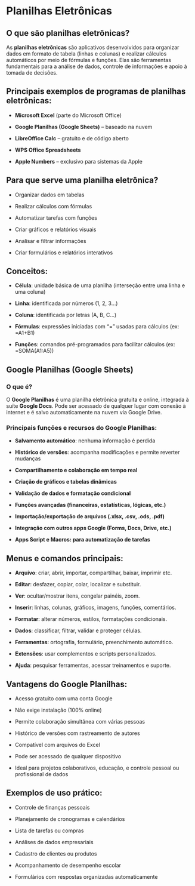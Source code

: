# Planilhas Eletrônicas

## **O que são planilhas eletrônicas?**
As **planilhas eletrônicas** são aplicativos desenvolvidos para organizar dados em formato de tabela (linhas e colunas) e realizar cálculos automáticos por meio de fórmulas e funções. Elas são ferramentas fundamentais para a análise de dados, controle de informações e apoio à tomada de decisões.

## **Principais exemplos de programas de planilhas eletrônicas:**
- **Microsoft Excel** (parte do Microsoft Office)

- **Google Planilhas (Google Sheets)** – baseado na nuvem

- **LibreOffice Calc** – gratuito e de código aberto

- **WPS Office Spreadsheets**

- **Apple Numbers** – exclusivo para sistemas da Apple

## **Para que serve uma planilha eletrônica?**
- Organizar dados em tabelas

- Realizar cálculos com fórmulas

- Automatizar tarefas com funções

- Criar gráficos e relatórios visuais

- Analisar e filtrar informações

- Criar formulários e relatórios interativos

## **Conceitos:**
- **Célula**: unidade básica de uma planilha (interseção entre uma linha e uma coluna)

- **Linha**: identificada por números (1, 2, 3…)

- **Coluna**: identificada por letras (A, B, C…)

- **Fórmulas**: expressões iniciadas com “=” usadas para cálculos (ex: =A1+B1)

- **Funções**: comandos pré-programados para facilitar cálculos (ex: =SOMA(A1:A5))

## **Google Planilhas (Google Sheets)**
### O que é?
O **Google Planilhas** é uma planilha eletrônica gratuita e online, integrada à suíte **Google Docs**. Pode ser acessado de qualquer lugar com conexão à internet e é salvo automaticamente na nuvem via Google Drive.

### **Principais funções e recursos do Google Planilhas:**
- **Salvamento automático**: nenhuma informação é perdida

- **Histórico de versões**: acompanha modificações e permite reverter mudanças

- **Compartilhamento e colaboração em tempo real**

- **Criação de gráficos e tabelas dinâmicas**

- **Validação de dados e formatação condicional**

- **Funções avançadas (financeiras, estatísticas, lógicas, etc.)**

- **Importação/exportação de arquivos (.xlsx, .csv, .ods, .pdf)**

- **Integração com outros apps Google (Forms, Docs, Drive, etc.)**

- **Apps Script e Macros: para automatização de tarefas**

## **Menus e comandos principais:**
- **Arquivo**: criar, abrir, importar, compartilhar, baixar, imprimir etc.

- **Editar**: desfazer, copiar, colar, localizar e substituir.

- **Ver**: ocultar/mostrar itens, congelar painéis, zoom.

- **Inserir**: linhas, colunas, gráficos, imagens, funções, comentários.

- **Formatar**: alterar números, estilos, formatações condicionais.

- **Dados**: classificar, filtrar, validar e proteger células.

- **Ferramentas**: ortografia, formulário, preenchimento automático.

- **Extensões**: usar complementos e scripts personalizados.

- **Ajuda**: pesquisar ferramentas, acessar treinamentos e suporte.

## **Vantagens do Google Planilhas:**
- Acesso gratuito com uma conta Google

- Não exige instalação (100% online)

- Permite colaboração simultânea com várias pessoas

- Histórico de versões com rastreamento de autores

- Compatível com arquivos do Excel

- Pode ser acessado de qualquer dispositivo

- Ideal para projetos colaborativos, educação, e controle pessoal ou profissional de dados

## Exemplos de uso prático:
- Controle de finanças pessoais

- Planejamento de cronogramas e calendários

- Lista de tarefas ou compras

- Análises de dados empresariais

- Cadastro de clientes ou produtos

- Acompanhamento de desempenho escolar

- Formulários com respostas organizadas automaticamente

